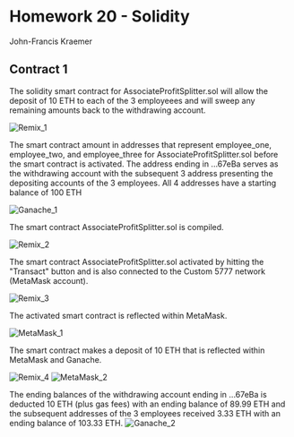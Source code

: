 # Homework 20 - Solidity

John-Francis Kraemer

## Contract 1
The solidity smart contract for AssociateProfitSplitter.sol will allow the deposit of 10 ETH to each of the 3 employeees and will sweep any remaining amounts back to the withdrawing account.

![Remix_1](Images/remix1.png)


The smart contract amount in addresses that represent employee_one, employee_two, and employee_three for AssociateProfitSplitter.sol before the smart contract is activated.  The address ending in ...67eBa serves as the withdrawing account with the subsequent 3 address presenting the depositing accounts of the 3 employees.  All 4 addresses have a starting balance of 100 ETH

![Ganache_1](Images/ganache1.png)


The smart contract AssociateProfitSplitter.sol is compiled.

![Remix_2](Images/remix2.png)

The smart contract AssociateProfitSplitter.sol activated by hitting the "Transact" button and is also connected to the Custom 5777 network (MetaMask account).

![Remix_3](Images/remix3.png)

The activated smart contract is reflected within MetaMask.

![MetaMask_1](Images/metamask1.png)

The smart contract makes a deposit of 10 ETH that is reflected within MetaMask and Ganache.

![Remix_4](Images/remix4.png)
![MetaMask_2](Images/metamask2.png)

The ending balances of the withdrawing account ending in ...67eBa is deducted 10 ETH (plus gas fees) with an ending balance of 89.99 ETH and the subsequent addresses of the 3 employees received 3.33 ETH with an ending balance of 103.33 ETH.
![Ganache_2](Images/ganache2.png)